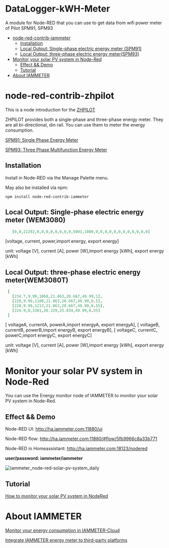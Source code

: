 # DataLogger-kWH-Meter
A module for Node-RED that you can use to get data from wifi power meter of Pilot SPM91, SPM93

* [node\-red\-contrib\-iammeter](#node-red-contrib-iammeter)
  * [Installation](#installation)
  * [Local Output: Single\-phase electric energy meter (SPM91)](#local-output-single-phase-electric-energy-meter-SPM91)
  * [Local Output: three\-phase electric energy meter(SPM93)](#local-output-three-phase-electric-energy-meter-SPM93)
* [Monitor your solar PV system in Node\-Red](#monitor-your-solar-pv-system-in-node-red)
  * [Effect &amp;&amp; Demo](#effect--demo)
  * [Tutorial](#tutorial)
* [About IAMMETER](#about-iammeter)

# node-red-contrib-zhpilot

This is a node introduction for the [ZHPILOT](www.zhpilot.com/)

ZHPILOT provides both a single-phase and three-phase energy meter. They are all bi-directional, din rail.
You can use them to meter the energy consumption.

[SPM91: Single Phase Energy Meter](https://www.zhpilot.com/din-rail-ac-single-phase-energy-meter-spm91-230v-63a-with-modbus-product/)

[SPM93: Three Phase Multifunction Energy Meter](https://www.zhpilot.com/din-rail-ac-three-phase-multifunction-energy-meter-spm93-for-measure-kwh-7-1-digits-lcd-display-with-modbus-protocol-product/)


## Installation

Install in Node-RED via the Manage Palette menu.

May also be installed via npm:

`npm install node-red-contrib-iammeter`

## Local Output: Single-phase electric energy meter (WEM3080)


```json
   [0,0,22292,0,0,0,0,0,0,0,0,5001,1000,0,0,0,0,0,0,0,0,0,0,0,0]
```
[voltage, current, power,import energy, export energy]

unit: voltage [V], current [A], power [W],import energy [kWh], export energy [kWh]




## Local Output: three-phase electric energy meter(WEM3080T)


```json
 [
   [234.7,9.99,1068,21.063,20.667,49.99,1],
   [220,9.99,1100,21.063,20.667,49.99,0.5],
   [220,9.99,1213,21.063,20.667,49.99,0.55],
   [224.9,0,3381,26.329,25.834,49.99,0.55]
 ]
```
 [ voltageA, currentA, powerA,import energyA, export energyA], [ voltageB, currentB, powerB,import energyB, export energyB], [ voltageC, currentC, powerC,import energyC, export energyC]

unit: voltage [V], current [A], power [W],import energy [kWh], export energy [kWh]



# Monitor your solar PV system in Node-Red 

You can use the Energy monitor node of IAMMETER to monitor your solar PV system in Node-Red.

## Effect && Demo

Node-RED UI: http://ha.iammeter.com:11880/ui

Node-RED flow: http://ha.iammeter.com:11880/#flow/5fb9966c8a33b771

Node-RED in Homeassistant:  [http://ha.iammeter.com:18123/nodered  ](http://ha.iammeter.com:18123/nodered)

**user/password: iammeter/iammeter**

![iammeter_node-red-solar-pv-system_daily](https://iammeterglobal.oss-ap-southeast-1.aliyuncs.com/miwyf/img/iammeter_node-red-solar-pv-system_daily.png)

## Tutorial

[How to monitor your solar PV system in NodeRed](https://imeter.club/topic/129)



# About IAMMETER

[Monitor your energy consumption in IAMMETER-Cloud](https://www.iammeter.com/applications)

[Integrate IAMMETER energy meter to third-party platforms](https://www.iammeter.com/docs/homeassistant#5-integrate-iammeter-energy-meter-to-third-party-platforms-other-than-home-assistant)

